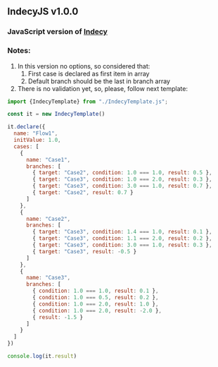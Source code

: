 ## IndecyJS v1.0.0
### JavaScript version of [Indecy](https://github.com/ansvir/indecy)
### Notes:
1. In this version no options, so considered that:
   1. First case is declared as first item in array
   2. Default branch should be the last in branch array
2. There is no validation yet, so, please, follow next template:
```js
import {IndecyTemplate} from "./IndecyTemplate.js";

const it = new IndecyTemplate()

it.declare({
  name: "Flow1",
  initValue: 1.0,
  cases: [
    {
      name: "Case1",
      branches: [
        { target: "Case2", condition: 1.0 === 1.0, result: 0.5 },
        { target: "Case3", condition: 1.0 === 2.0, result: 0.3 },
        { target: "Case3", condition: 3.0 === 1.0, result: 0.7 },
        { target: "Case2", result: 0.7 }
      ]
    },
    {
      name: "Case2",
      branches: [
        { target: "Case3", condition: 1.4 === 1.0, result: 0.1 },
        { target: "Case3", condition: 1.1 === 2.0, result: 0.2 },
        { target: "Case3", condition: 3.0 === 1.0, result: 0.3 },
        { target: "Case3", result: -0.5 }
      ]
    },
    {
      name: "Case3",
      branches: [
        { condition: 1.0 === 1.0, result: 0.1 },
        { condition: 1.0 === 0.5, result: 0.2 },
        { condition: 1.0 === 2.0, result: 1.0 },
        { condition: 1.0 === 2.0, result: -2.0 },
        { result: -1.5 }
      ]
    }
  ]
})

console.log(it.result)
```
